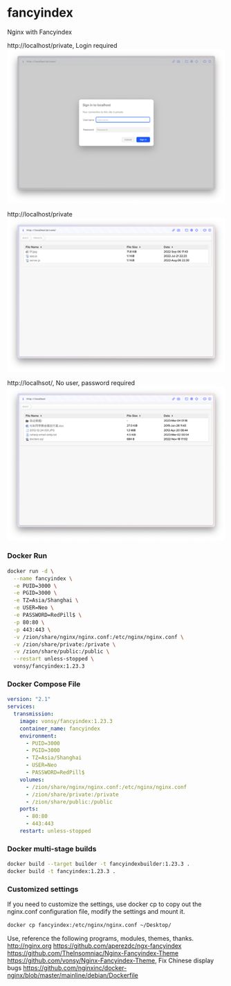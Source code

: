 # fancyindex
Nginx with Fancyindex

http://localhost/private, Login required
![login](img/private-permission-login.png)

http://localhost/private
![after login](img/private-after-login.png)

http://localhsot/, No user, password required
![no user,password required ](img/public-no-user-password-required.png)

### Docker Run
```bash
docker run -d \
  --name fancyindex \
  -e PUID=3000 \
  -e PGID=3000 \
  -e TZ=Asia/Shanghai \
  -e USER=Neo \
  -e PASSWORD=RedPill$ \
  -p 80:80 \
  -p 443:443 \
  -v /zion/share/nginx/nginx.conf:/etc/nginx/nginx.conf \
  -v /zion/share/private:/private \
  -v /zion/share/public:/public \
  --restart unless-stopped \
  vonsy/fancyindex:1.23.3
```

### Docker Compose File
```yaml
version: "2.1"
services:
  transmission:
    image: vonsy/fancyindex:1.23.3
    container_name: fancyindex
    environment:
      - PUID=3000
      - PGID=3000
      - TZ=Asia/Shanghai
      - USER=Neo
      - PASSWORD=RedPill$
    volumes:
      - /zion/share/nginx/nginx.conf:/etc/nginx/nginx.conf
      - /zion/share/private:/private
      - /zion/share/public:/public
    ports:
      - 80:80
      - 443:443
    restart: unless-stopped
```

### Docker multi-stage builds
```bash
docker build --target builder -t fancyindexbuilder:1.23.3 .
docker build -t fancyindex:1.23.3 .
```

### Customized settings
If you need to customize the settings, use docker cp to copy out the nginx.conf configuration file, modify the settings and mount it.
```bash
docker cp fancyindex:/etc/nginx/nginx.conf ~/Desktop/
```


Use, reference the following programs, modules, themes, thanks.
http://nginx.org
https://github.com/aperezdc/ngx-fancyindex
https://github.com/TheInsomniac/Nginx-Fancyindex-Theme
https://github.com/vonsy/Nginx-Fancyindex-Theme, Fix Chinese display bugs
https://github.com/nginxinc/docker-nginx/blob/master/mainline/debian/Dockerfile